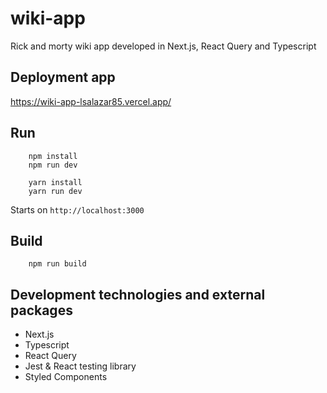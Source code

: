 # wiki-app

Rick and morty wiki app developed in Next.js, React Query and Typescript

## Deployment app
https://wiki-app-lsalazar85.vercel.app/

## Run

```
    npm install
    npm run dev
```

```
    yarn install
    yarn run dev
```

Starts on `http://localhost:3000`

## Build

```
    npm run build
```

## Development technologies and external packages

- Next.js
- Typescript
- React Query 
- Jest & React testing library
- Styled Components
